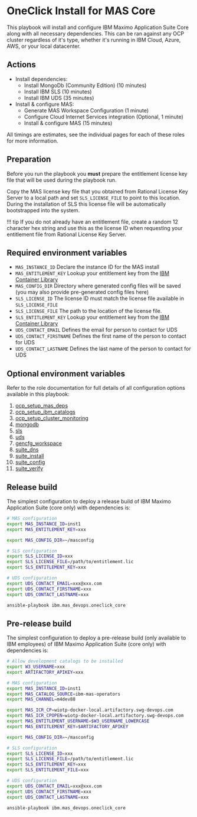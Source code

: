 # OneClick Install for MAS Core

This playbook will install and configure IBM Maximo Application Suite Core along with all necessary dependencies.  This can be ran against any OCP cluster regardless of it's type, whether it's running in IBM Cloud, Azure, AWS, or your local datacenter.

## Actions
- Install dependencies:
    - Install MongoDb (Community Edition) (10 minutes)
    - Install IBM SLS (10 minutes)
    - Install IBM UDS (35 minutes)
- Install & configure MAS:
    - Generate MAS Workspace Configuration (1 minute)
    - Configure Cloud Internet Services integration (Optional, 1 minute)
    - Install & configure MAS (15 minutes)

All timings are estimates, see the individual pages for each of these roles for more information.

## Preparation
Before you run the playbook you **must** prepare the entitlement license key file that will be used during the playbook run.

Copy the MAS license key file that you obtained from Rational License Key Server to a local path and set `SLS_LICENSE_FILE` to point to this location.  During the installation of SLS this license file will be automatically bootstrapped into the system.

!!! tip
    If you do not already have an entitlement file, create a random 12 character hex string and use this as the license ID when requesting your entitlement file from Rational License Key Server.


## Required environment variables

- `MAS_INSTANCE_ID` Declare the instance ID for the MAS install
- `MAS_ENTITLEMENT_KEY` Lookup your entitlement key from the [IBM Container Library](https://myibm.ibm.com/products-services/containerlibrary)
- `MAS_CONFIG_DIR` Directory where generated config files will be saved (you may also provide pre-generated config files here)
- `SLS_LICENSE_ID` The license ID must match the license file available in `SLS_LICENSE_FILE`
- `SLS_LICENSE_FILE` The path to the location of the license file.
- `SLS_ENTITLEMENT_KEY` Lookup your entitlement key from the [IBM Container Library](https://myibm.ibm.com/products-services/containerlibrary)
- `UDS_CONTACT_EMAIL` Defines the email for person to contact for UDS
- `UDS_CONTACT_FIRSTNAME` Defines the first name of the person to contact for UDS
- `UDS_CONTACT_LASTNAME` Defines the last name of the person to contact for UDS


## Optional environment variables
Refer to the role documentation for full details of all configuration options available in this playbook:
1. [ocp_setup_mas_deps](../roles/ocp_setup_mas_deps.md)
2. [ocp_setup_ibm_catalogs](../roles/ocp_setup_ibm_catalogs.md)
3. [ocp_setup_cluster_monitoring](../roles/ocp_setup_cluster_monitoring.md)
4. [mongodb](../roles/mongodb.md)
5. [sls](../roles/sls.md)
6. [uds](../roles/uds.md)
7. [gencfg_workspace](../roles/gencfg_workspace.md)
8. [suite_dns](../roles/suite_dns.md)
9. [suite_install](../roles/suite_install.md)
10. [suite_config](../roles/suite_config.md)
11. [suite_verify](../roles/suite_verify.md)


## Release build
The simplest configuration to deploy a release build of IBM Maximo Application Suite (core only) with dependencies is:
```bash
# MAS configuration
export MAS_INSTANCE_ID=inst1
export MAS_ENTITLEMENT_KEY=xxx

export MAS_CONFIG_DIR=~/masconfig

# SLS configuration
export SLS_LICENSE_ID=xxx
export SLS_LICENSE_FILE=/path/to/entitlement.lic
export SLS_ENTITLEMENT_KEY=xxx

# UDS configuration
export UDS_CONTACT_EMAIL=xxx@xxx.com
export UDS_CONTACT_FIRSTNAME=xxx
export UDS_CONTACT_LASTNAME=xxx

ansible-playbook ibm.mas_devops.oneclick_core
```


## Pre-release build
The simplest configuration to deploy a pre-release build (only available to IBM employees) of IBM Maximo Application Suite (core only) with dependencies is:

```bash
# Allow development catalogs to be installed
export W3_USERNAME=xxx
export ARTIFACTORY_APIKEY=xxx

# MAS configuration
export MAS_INSTANCE_ID=inst1
export MAS_CATALOG_SOURCE=ibm-mas-operators
export MAS_CHANNEL=m4dev88

export MAS_ICR_CP=wiotp-docker-local.artifactory.swg-devops.com
export MAS_ICR_CPOPEN=wiotp-docker-local.artifactory.swg-devops.com
export MAS_ENTITLEMENT_USERNAME=$W3_USERNAME_LOWERCASE
export MAS_ENTITLEMENT_KEY=$ARTIFACTORY_APIKEY

export MAS_CONFIG_DIR=~/masconfig

# SLS configuration
export SLS_LICENSE_ID=xxx
export SLS_LICENSE_FILE=/path/to/entitlement.lic
export SLS_ENTITLEMENT_KEY=xxx
export SLS_ENTITLEMENT_FILE=xxx

# UDS configuration
export UDS_CONTACT_EMAIL=xxx@xxx.com
export UDS_CONTACT_FIRSTNAME=xxx
export UDS_CONTACT_LASTNAME=xxx

ansible-playbook ibm.mas_devops.oneclick_core
```
